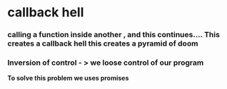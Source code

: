 # callback hell

### calling a function inside another , and this continues....  This creates a callback hell this creates a pyramid of doom 

### Inversion of control - > we loose control of our program

**To solve this problem we uses promises**